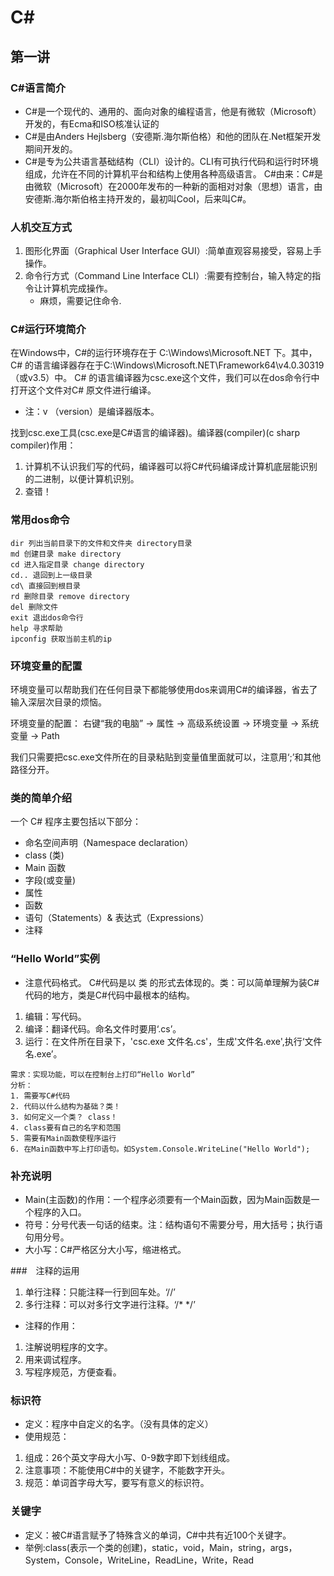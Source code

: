 # C#
## 第一讲
### C#语言简介
* C#是一个现代的、通用的、面向对象的编程语言，他是有微软（Microsoft）开发的，有Ecma和ISO核准认证的
* C#是由Anders Hejlsberg（安德斯.海尔斯伯格）和他的团队在.Net框架开发期间开发的。
* C#是专为公共语言基础结构（CLI）设计的。CLI有可执行代码和运行时环境组成，允许在不同的计算机平台和结构上使用各种高级语言。
C#由来：C#是由微软（Microsoft）在2000年发布的一种新的面相对对象（思想）语言，由安德斯.海尔斯伯格主持开发的，最初叫Cool，后来叫C#。
### 人机交互方式
1. 图形化界面（Graphical User Interface GUI）:简单直观容易接受，容易上手操作。
1. 命令行方式（Command Line Interface CLI）:需要有控制台，输入特定的指令让计算机完成操作。
    * 麻烦，需要记住命令.
### C#运行环境简介
在Windows中，C#的运行环境存在于 C:\Windows\Microsoft.NET 下。其中，C# 的语言编译器存在于C:\Windows\Microsoft.NET\Framework64\v4.0.30319（或v3.5）中。
C# 的语言编译器为csc.exe这个文件，我们可以在dos命令行中打开这个文件对C# 原文件进行编译。
* 注：v （version）是编译器版本。

找到csc.exe工具(csc.exe是C#语言的编译器)。编译器(compiler)(c sharp compiler)作用：
1. 计算机不认识我们写的代码，编译器可以将C#代码编译成计算机底层能识别的二进制，以便计算机识别。
1. 查错！

### 常用dos命令
```
dir 列出当前目录下的文件和文件夹 directory目录
md 创建目录 make directory
cd 进入指定目录 change directory
cd.. 退回到上一级目录
cd\ 直接回到根目录
rd 删除目录 remove directory
del 删除文件
exit 退出dos命令行
help 寻求帮助
ipconfig 获取当前主机的ip
```

### 环境变量的配置
环境变量可以帮助我们在任何目录下都能够使用dos来调用C#的编译器，省去了输入深层次目录的烦恼。

环境变量的配置：
右键“我的电脑” -> 属性 -> 高级系统设置 -> 环境变量 -> 系统变量 -> Path

我们只需要把csc.exe文件所在的目录粘贴到变量值里面就可以，注意用‘;’和其他路径分开。

### 类的简单介绍
一个 C# 程序主要包括以下部分：
* 命名空间声明（Namespace declaration）
* class (类)
* Main 函数
* 字段(或变量)
* 属性
* 函数
* 语句（Statements）& 表达式（Expressions）
* 注释

### “Hello World”实例
* 注意代码格式。
C#代码是以 类 的形式去体现的。类：可以简单理解为装C#代码的地方，类是C#代码中最根本的结构。
1. 编辑：写代码。
1. 编译：翻译代码。命名文件时要用‘.cs’。
1. 运行：在文件所在目录下，'csc.exe 文件名.cs'，生成'文件名.exe',执行‘文件名.exe’。
```
需求：实现功能，可以在控制台上打印“Hello World”
分析：
1. 需要写C#代码
2. 代码以什么结构为基础？类！
3. 如何定义一个类？ class！
4. class要有自己的名字和范围
5. 需要有Main函数使程序运行
6. 在Main函数中写上打印语句。如System.Console.WriteLine("Hello World");
```
### 补充说明
* Main(主函数)的作用：一个程序必须要有一个Main函数，因为Main函数是一个程序的入口。
* 符号：分号代表一句话的结束。注：结构语句不需要分号，用大括号；执行语句用分号。
* 大小写：C#严格区分大小写，缩进格式。

###　注释的运用
1. 单行注释：只能注释一行到回车处。‘//’
1. 多行注释：可以对多行文字进行注释。‘/*        */’
* 注释的作用：
1. 注解说明程序的文字。
1. 用来调试程序。
1. 写程序规范，方便查看。

### 标识符
* 定义：程序中自定义的名字。（没有具体的定义）
* 使用规范：
1. 组成：26个英文字母大小写、0-9数字即下划线组成。
1. 注意事项：不能使用C#中的关键字，不能数字开头。
1. 规范：单词首字母大写，要写有意义的标识符。

### 关键字
* 定义：被C#语言赋予了特殊含义的单词，C#中共有近100个关键字。
* 举例:class(表示一个类的创建)，static，void，Main，string，args，System，Console，WriteLine，ReadLine，Write，Read
